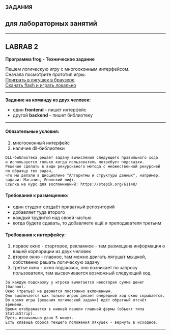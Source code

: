 ### ЗАДАНИЯ  
## для лабораторных занятий  

---  

## LABRAB 2
**Программа frog - Техническое задание**  

Пешем логическую игру с многооконным интерфейсом.  
Сначала посмотрите прототип игры:  
[Поиграть в лягушек в браузере](https://pcoding.ru/frog/frog.html)  
[Скачать flash и играть локально](https://github.com/permCoding/Magistr-2020/blob/master/images/frogs.swf)  

---  

**Задание на команду из двух человек:**  
- один **frontend** - пишет интерфейс  
- другой **backend** - пишет библиотеку  

---  

#### Обязательные условия:  
1) многооконный интерфейс  
2) наличие dll-библиотеки  

```
DLL-библиотека решает задачу вычисления следующего правильного хода  
и используется только когда пользователь потребует подсказки.  
Решение сделать в виде рекурсивного метода с множественной рекурсией по образцу тех задач,  
что мы делали в дисциплине "Алгоритмы и структуры данных", например, задачи: Магазин, Японский лифт.  
Ссылка на курс для воспоминаний: https://stepik.org/61148/  
```

#### Требования к размещению:  
- один студент создаёт приватный репозиторий  
- добавляет туда второго  
- каждый трудится над своей частью  
- когда будете сдавать, то добавляете ещё и преподавателя третьим  

#### Требования к интерфейсу:  
1) первое окно - стартовое, рекламное - там размещена информация о вашей корпорации из двух человек  
2) второе окно - главное, там можно двигать лягушат мышкой, собственно решать логическую задачу  
3) третье окно - окно подсказок, оно возникает по запросу пользователя, там высвечивается возможный следующий ход  

```
За каждую подсказку у игрока вычитается некоторая сумма денег (баллов).  
Окно (третье) не держится постоянно включенным.  
Оно выключается как только игрок делает очередной ход окно скрывается.  
Во время игры (решения логической задачи) идёт обратный отсчёт времени.  
Время отображается в нижней панели главной формы (объект типа StatusStrip).  
Пусть изначально дано 5 минут.  
Есть клавиша сброса текщего положения лякушек - вернуть в исходное.  

```

---  


